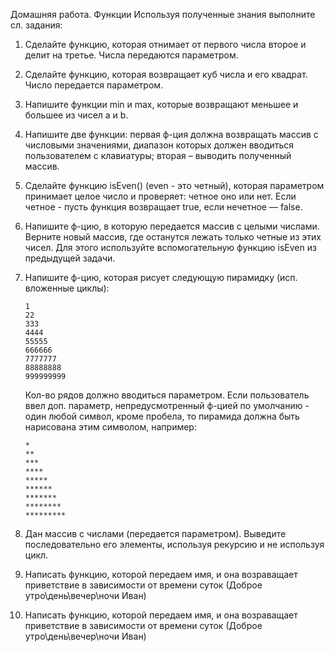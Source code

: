 Домашняя работа. Функции
Используя полученные знания выполните сл. задания:
1. Сделайте функцию, которая отнимает от первого числа второе и делит на
третье. Числа передаются параметром.

2. Сделайте функцию, которая возвращает куб числа и его квадрат. Число
передается параметром.

3. Напишите функции min и max, которые возвращают меньшее и большее из
чисел a и b.
4. Напишите две функции: первая ф-ция должна возвращать массив с
числовыми значениями, диапазон которых должен вводиться пользователем
с клавиатуры; вторая – выводить полученный массив.

5. Сделайте функцию isEven() (even - это четный), которая параметром
принимает целое число и проверяет: четное оно или нет. Если четное - пусть
функция возвращает true, если нечетное — false.

6. Напишите ф-цию, в которую передается массив с целыми числами.
Верните новый массив, где останутся лежать только четные из этих чисел.
Для этого используйте вспомогательную функцию isEven из предыдущей
задачи.

7. Напишите ф-цию, которая рисует следующую пирамидку (исп. вложенные
циклы):
    
    ```
    1
    22
    333
    4444
    55555
    666666
    7777777
    88888888
    999999999
    ```

    Кол-во рядов должно вводиться параметром. Если пользователь ввел доп.
    параметр, непредусмотренный ф-цией по умолчанию - один любой символ,
    кроме пробела, то пирамида должна быть нарисована этим символом,
    например:
    
    ```
    *
    **
    ***
    ****
    *****
    ******
    *******
    ********
    *********
    ```

8. Дан массив с числами (передается параметром). Выведите последовательно его элементы, используя рекурсию и не используя цикл.
9. Написать функцию, которой передаем имя, и она возраващает приветствие в зависимости от времени суток (Доброе утро\день\вечер\ночи Иван)

9. Написать функцию, которой передаем имя, и она возраващает приветствие в зависимости от времени суток (Доброе утро\день\вечер\ночи Иван)
